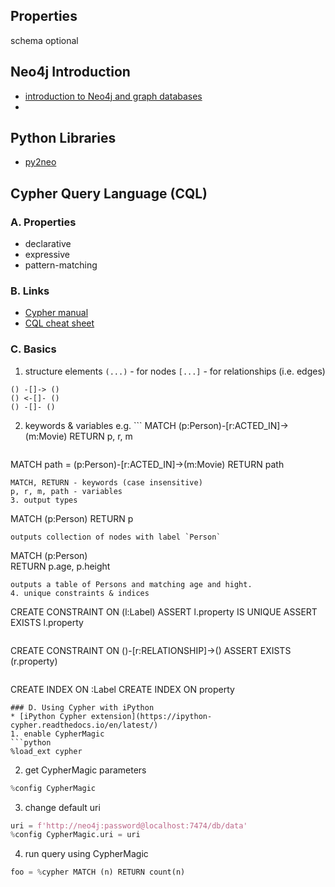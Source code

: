 ## Properties
schema optional

## Neo4j Introduction
* [introduction to Neo4j and graph databases](https://www.youtube.com/watch?v=oRtVdXvtD3o)
* 

## Python Libraries
* [py2neo](https://py2neo.org/v4/index.html)

## Cypher Query Language (CQL)
### A. Properties
* declarative
* expressive
* pattern-matching
### B. Links
* [Cypher manual](https://neo4j.com/docs/cypher-manual/current/introduction/)
* [CQL cheat sheet](https://gist.github.com/DaniSancas/1d5265fc159a95ff457b940fc5046887)
### C. Basics
1. structure elements
`(...)` - for nodes
`[...]` - for relationships (i.e. edges)
```Cypher
() -[]-> ()
() <-[]- ()
() -[]- ()
```
2. keywords & variables
e.g. ```
MATCH (p:Person)-[r:ACTED_IN]->(m:Movie)
RETURN p, r, m
```
```
MATCH path = (p:Person)-[r:ACTED_IN]->(m:Movie)
RETURN path                                                                   
```
MATCH, RETURN - keywords (case insensitive)
p, r, m, path - variables
3. output types
```
MATCH (p:Person)
RETURN p
```
outputs collection of nodes with label `Person`
```
MATCH (p:Person)                        
RETURN p.age, p.height
```
outputs a table of Persons and matching age and hight.
4. unique constraints & indices
```
CREATE CONSTRAINT ON (l:Label)
ASSERT l.property IS UNIQUE
ASSERT EXISTS l.property
```
```                              
CREATE CONSTRAINT ON ()-[r:RELATIONSHIP]->()
ASSERT EXISTS (r.property)
```
```
CREATE INDEX ON :Label
CREATE INDEX ON property
```
### D. Using Cypher with iPython
* [iPython Cypher extension](https://ipython-cypher.readthedocs.io/en/latest/)
1. enable CypherMagic
```python
%load_ext cypher
```
2. get CypherMagic parameters
```python
%config CypherMagic
```
3. change default uri
```python
uri = f'http://neo4j:password@localhost:7474/db/data'
%config CypherMagic.uri = uri
```
4. run query using CypherMagic
```python
foo = %cypher MATCH (n) RETURN count(n)
```
